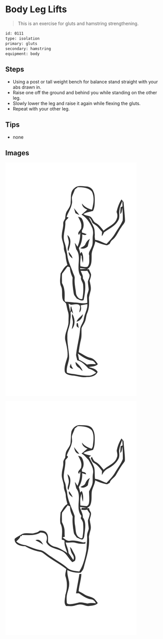 # Body Leg Lifts
> This is an exercise for gluts and hamstring strengthening.

``` 
id: 0111 
type: isolation 
primary: gluts 
secondary: hamstring 
equipment: body 
``` 

## Steps

 - Using a post or tall weight bench for balance stand straight with your abs drawn in.
 - Raise one off the ground and behind you while standing on the other leg.
 - Slowly lower the leg and raise it again while flexing the gluts.
 - Repeat with your other leg.

## Tips

 - none

## Images

![](../svg/0111-relaxation.svg)

![](../svg/0111-tension.svg)
